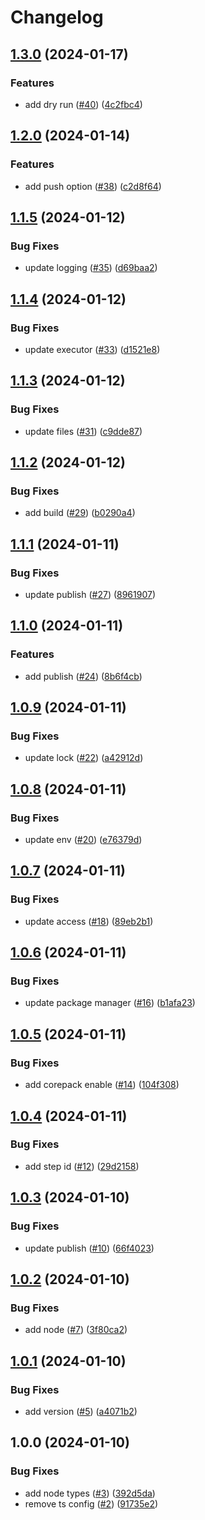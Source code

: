 # Changelog

## [1.3.0](https://github.com/achieveagility/nx-publish/compare/v1.2.0...v1.3.0) (2024-01-17)


### Features

* add dry run ([#40](https://github.com/achieveagility/nx-publish/issues/40)) ([4c2fbc4](https://github.com/achieveagility/nx-publish/commit/4c2fbc4d344f99c9c2e9d90078efe929a18c554c))

## [1.2.0](https://github.com/achieveagility/nx-publish/compare/v1.1.5...v1.2.0) (2024-01-14)


### Features

* add push option ([#38](https://github.com/achieveagility/nx-publish/issues/38)) ([c2d8f64](https://github.com/achieveagility/nx-publish/commit/c2d8f641cf4da8ded40451af4a54e40729b9e42e))

## [1.1.5](https://github.com/achieveagility/nx-publish/compare/v1.1.4...v1.1.5) (2024-01-12)


### Bug Fixes

* update logging ([#35](https://github.com/achieveagility/nx-publish/issues/35)) ([d69baa2](https://github.com/achieveagility/nx-publish/commit/d69baa2ccbdc3d7dc553e96bbb66403c66a2afe3))

## [1.1.4](https://github.com/achieveagility/nx-publish/compare/v1.1.3...v1.1.4) (2024-01-12)


### Bug Fixes

* update executor ([#33](https://github.com/achieveagility/nx-publish/issues/33)) ([d1521e8](https://github.com/achieveagility/nx-publish/commit/d1521e8791280d2033c43e1d6febaf18512e15d3))

## [1.1.3](https://github.com/achieveagility/nx-publish/compare/v1.1.2...v1.1.3) (2024-01-12)


### Bug Fixes

* update files ([#31](https://github.com/achieveagility/nx-publish/issues/31)) ([c9dde87](https://github.com/achieveagility/nx-publish/commit/c9dde87c229432c403a614015c6fe0d32bb3c323))

## [1.1.2](https://github.com/achieveagility/nx-publish/compare/v1.1.1...v1.1.2) (2024-01-12)


### Bug Fixes

* add build ([#29](https://github.com/achieveagility/nx-publish/issues/29)) ([b0290a4](https://github.com/achieveagility/nx-publish/commit/b0290a40e29339b103f5b6c6cb5ace367246729d))

## [1.1.1](https://github.com/achieveagility/nx-publish/compare/v1.1.0...v1.1.1) (2024-01-11)


### Bug Fixes

* update publish ([#27](https://github.com/achieveagility/nx-publish/issues/27)) ([8961907](https://github.com/achieveagility/nx-publish/commit/89619075f8c167cfda82497f023d36fc5a3c12ac))

## [1.1.0](https://github.com/achieveagility/nx-publish/compare/v1.0.9...v1.1.0) (2024-01-11)


### Features

* add publish ([#24](https://github.com/achieveagility/nx-publish/issues/24)) ([8b6f4cb](https://github.com/achieveagility/nx-publish/commit/8b6f4cbb657cd22f8317b7eec13ff903a9c3230e))

## [1.0.9](https://github.com/achieveagility/nx-publish/compare/v1.0.8...v1.0.9) (2024-01-11)


### Bug Fixes

* update lock ([#22](https://github.com/achieveagility/nx-publish/issues/22)) ([a42912d](https://github.com/achieveagility/nx-publish/commit/a42912d98c7ed13bde664eee015494cb844ea339))

## [1.0.8](https://github.com/achieveagility/nx-publish/compare/v1.0.7...v1.0.8) (2024-01-11)


### Bug Fixes

* update env ([#20](https://github.com/achieveagility/nx-publish/issues/20)) ([e76379d](https://github.com/achieveagility/nx-publish/commit/e76379d585c090b5a3a72feac6c4610b4ada8df5))

## [1.0.7](https://github.com/achieveagility/nx-publish/compare/v1.0.6...v1.0.7) (2024-01-11)


### Bug Fixes

* update access ([#18](https://github.com/achieveagility/nx-publish/issues/18)) ([89eb2b1](https://github.com/achieveagility/nx-publish/commit/89eb2b156c42eb1952264a9e610b1ae9844bf8d7))

## [1.0.6](https://github.com/achieveagility/nx-publish/compare/v1.0.5...v1.0.6) (2024-01-11)


### Bug Fixes

* update package manager ([#16](https://github.com/achieveagility/nx-publish/issues/16)) ([b1afa23](https://github.com/achieveagility/nx-publish/commit/b1afa234d4bcad69385a1dc99e873254063f2563))

## [1.0.5](https://github.com/achieveagility/nx-publish/compare/v1.0.4...v1.0.5) (2024-01-11)


### Bug Fixes

* add corepack enable ([#14](https://github.com/achieveagility/nx-publish/issues/14)) ([104f308](https://github.com/achieveagility/nx-publish/commit/104f308a9c2254f1471063b4d037b421d8bd3a68))

## [1.0.4](https://github.com/achieveagility/nx-publish/compare/v1.0.3...v1.0.4) (2024-01-11)


### Bug Fixes

* add step id ([#12](https://github.com/achieveagility/nx-publish/issues/12)) ([29d2158](https://github.com/achieveagility/nx-publish/commit/29d21588d87517aaf5568a9cf5ff34b907bccaa3))

## [1.0.3](https://github.com/achieveagility/nx-publish/compare/v1.0.2...v1.0.3) (2024-01-10)


### Bug Fixes

* update publish ([#10](https://github.com/achieveagility/nx-publish/issues/10)) ([66f4023](https://github.com/achieveagility/nx-publish/commit/66f40232a40fb1ec0f8d1de8455f0da975e4ed30))

## [1.0.2](https://github.com/achieveagility/nx-publish/compare/v1.0.1...v1.0.2) (2024-01-10)


### Bug Fixes

* add node ([#7](https://github.com/achieveagility/nx-publish/issues/7)) ([3f80ca2](https://github.com/achieveagility/nx-publish/commit/3f80ca2c02a9a738f6fbf048843d8421a2fb13ec))

## [1.0.1](https://github.com/achieveagility/nx-publish/compare/v1.0.0...v1.0.1) (2024-01-10)


### Bug Fixes

* add version ([#5](https://github.com/achieveagility/nx-publish/issues/5)) ([a4071b2](https://github.com/achieveagility/nx-publish/commit/a4071b2d80971b78558d570846b7dbe1839c49a4))

## 1.0.0 (2024-01-10)


### Bug Fixes

* add node types ([#3](https://github.com/achieveagility/nx-publish/issues/3)) ([392d5da](https://github.com/achieveagility/nx-publish/commit/392d5daab8b0ed66f3f4dc82eba4f3c6a80560f5))
* remove ts config ([#2](https://github.com/achieveagility/nx-publish/issues/2)) ([91735e2](https://github.com/achieveagility/nx-publish/commit/91735e2e29b361d14f3dc9c307990cd86fd89d7a))
